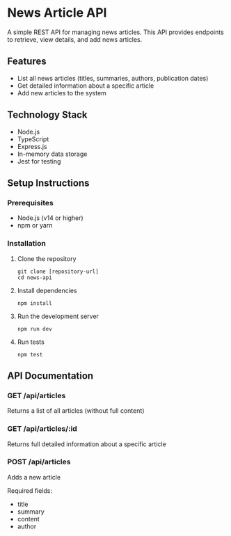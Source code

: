 # News Article API

A simple REST API for managing news articles. This API provides endpoints to retrieve, view details, and add news articles.

## Features

- List all news articles (titles, summaries, authors, publication dates)
- Get detailed information about a specific article
- Add new articles to the system

## Technology Stack

- Node.js
- TypeScript
- Express.js
- In-memory data storage
- Jest for testing

## Setup Instructions

### Prerequisites

- Node.js (v14 or higher)
- npm or yarn

### Installation

1. Clone the repository
   ```
   git clone [repository-url]
   cd news-api
   ```

2. Install dependencies
   ```
   npm install
   ```

3. Run the development server
   ```
   npm run dev
   ```

4. Run tests
   ```
   npm test
   ```

## API Documentation

### GET /api/articles
Returns a list of all articles (without full content)

### GET /api/articles/:id
Returns full detailed information about a specific article

### POST /api/articles
Adds a new article

Required fields:
- title
- summary
- content
- author
